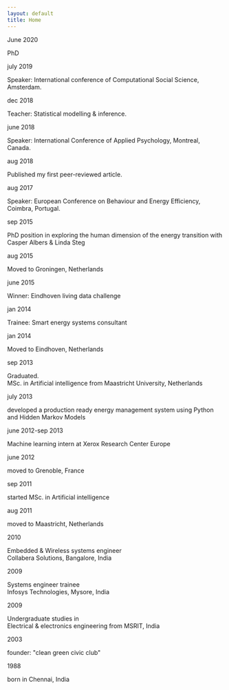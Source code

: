 ```yaml
---
layout: default
title: Home
---
```



<head>
<link rel="stylesheet" type="text/css" href="/public/css/timeline.css">
</head>
<div class="entries">
  <div class="entry">
    <div class="title big">June 2020</div>
    <div class="body">
      <p>PhD</p>
    </div>
  </div>
  <div class="entry">
    <div class="title">july 2019</div>
    <div class="body">
      <p>Speaker: International conference of Computational Social Science, Amsterdam.</p>
    </div>
  </div>
  <div class="entry">
    <div class="title">dec 2018</div>
    <div class="body">
      <p>Teacher: Statistical modelling & inference.</p>
    </div>
  </div>
  <div class="entry">
    <div class="title">june 2018</div>
    <div class="body">
      <p>Speaker: International Conference of Applied Psychology, Montreal, Canada.</p>
    </div>
  </div>
  <div class="entry">
    <div class="title">aug 2018</div>
    <div class="body">
      <p>Published my first peer-reviewed article.</p>
    </div>
  </div>
  <div class="entry">
    <div class="title">aug 2017</div>
    <div class="body">
      <p>Speaker: European Conference on Behaviour and Energy Efficiency, Coimbra, Portugal.</p>
    </div>
  </div>
  <div class="entry">
    <div class="title big">sep 2015</div>
    <div class="body">
      <p>PhD position in exploring the human dimension of the energy transition with Casper Albers & Linda Steg</p>
    </div>
  </div>
  <div class="entry">
    <div class="title">aug 2015</div>
    <div class="body">
      <p>Moved to Groningen, Netherlands</p>
    </div>
  </div>
  <div class="entry">
    <div class="title big">june 2015</div>
    <div class="body">
      <p>Winner: Eindhoven living data challenge</p>
    </div>
  </div>
  <div class="entry">
    <div class="title">jan 2014</div>
    <div class="body">
      <p>Trainee: Smart energy systems consultant</p>
    </div>
  </div>
  <div class="entry">
    <div class="title">jan 2014</div>
    <div class="body">
      <p>Moved to Eindhoven, Netherlands</p>
    </div>
  </div>
  <div class="entry">
    <div class="title big">sep 2013</div>
    <div class="body">
      <p>Graduated. <br>MSc. in Artificial intelligence from Maastricht University, Netherlands</p>
    </div>
  </div>
  <div class="entry">
    <div class="title"> july 2013</div>
    <div class="body">
      <p>developed a production ready energy management system using Python and Hidden Markov Models</p>
    </div>
  </div>
  <div class="entry">
    <div class="title">june 2012-sep 2013</div>
    <div class="body">
      <p>Machine learning intern at Xerox Research Center Europe</p>
    </div>
  </div>
  <div class="entry">
    <div class="title">june 2012</div>
    <div class="body">
      <p>moved to Grenoble, France</p>
    </div>
  </div>
  <div class="entry">
    <div class="title big">sep 2011</div>
    <div class="body">
      <p>started MSc. in Artificial intelligence</p>
    </div>
  </div>
  <div class="entry">
    <div class="title">aug 2011</div>
    <div class="body">
      <p>moved to Maastricht, Netherlands</p>
    </div>
  </div>
  <div class="entry">
    <div class="title">2010</div>
    <div class="body">
      <p>Embedded & Wireless systems engineer <br>Collabera Solutions, Bangalore, India</p>
    </div>
  </div>
  <div class="entry">
    <div class="title">2009</div>
    <div class="body">
      <p>Systems engineer trainee<br>Infosys Technologies, Mysore, India</p>
    </div>
  </div>
  <div class="entry">
    <div class="title big">2009</div>
    <div class="body">
      <p>Undergraduate studies in<br>Electrical & electronics engineering from MSRIT, India</p>
    </div>
  </div>
  <div class="entry">
    <div class="title big">2003</div>
    <div class="body">
      <p>founder: "clean green civic club"</p>
    </div>
  </div>
  <div class="entry">
    <div class="title big">1988</div>
    <div class="body">
      <p>born in Chennai, India</p>
    </div>
  </div>
</div>
